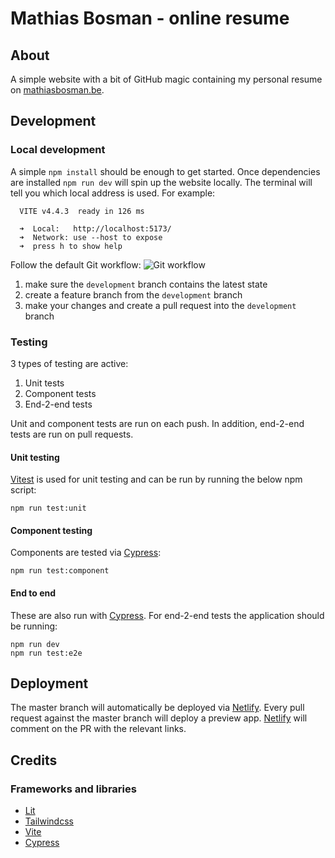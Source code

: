 # Mathias Bosman - online resume

## About

A simple website with a bit of GitHub magic containing my personal resume
on [mathiasbosman.be][link_mathiasbosman_be].

## Development

### Local development
A simple `npm install` should be enough to get started.
Once dependencies are installed `npm run dev` will spin up the website locally.
The terminal will tell you which local address is used.
For example:
```shell
  VITE v4.4.3  ready in 126 ms

  ➜  Local:   http://localhost:5173/
  ➜  Network: use --host to expose
  ➜  press h to show help
```

Follow the default Git workflow:
![Git workflow](https://gist.githubusercontent.com/mathiasbosman/22d6d72b4db2c33a7b33979c4654287f/raw/8924a48c17615b2d4fd1019cf630e0a174d4657a/release_branches.svg)

1. make sure the `development` branch contains the latest state
2. create a feature branch from the `development` branch
3. make your changes and create a pull request into the `development` branch

### Testing

3 types of testing are active:
1. Unit tests
3. Component tests
2. End-2-end tests

Unit and component tests are run on each push.
In addition, end-2-end tests are run on pull requests.

#### Unit testing
[Vitest][link_vitest] is used for unit testing and can be run by running the below npm script:
```shell
npm run test:unit
```

#### Component testing
Components are tested via [Cypress][link_cypress]:
```shell
npm run test:component
```

#### End to end
These are also run with [Cypress][link_cypress].
For end-2-end tests the application should be running:

```shell
npm run dev
npm run test:e2e
```

## Deployment

The master branch will automatically be deployed via [Netlify][link_netlify].
Every pull request against the master branch will deploy a preview app.
[Netlify][link_netlify] will comment on the PR with the relevant links.

## Credits

### Frameworks and libraries

-   [Lit][link_lit]
-   [Tailwindcss][link_tailwind]
-   [Vite][link_vite]
-   [Cypress][link_cypress]

[link_mathiasbosman_be]: http://mathiasbosman.be
[link_lit]: https://lit.dev/
[link_tailwind]: https://tailwindcss.com/
[link_cypress]: https://cypress.io
[link_netlify]: https://netlify.com
[link_vite]: http://vitejs.dev
[link_vitest]: http://vitest.dev

